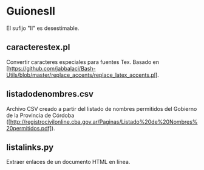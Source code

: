 GuionesII
=========

El sufijo "II" es desestimable.

caracterestex.pl
----------------

Convertir caracteres especiales para fuentes Tex. 
Basado en [https://github.com/jabbalaci/Bash-Utils/blob/master/replace_accents/replace_latex_accents.pl].

listadodenombres.csv
--------------------

Archivo CSV creado a partir del listado de nombres permitidos del Gobierno de la Provincia de Córdoba ([http://registrocivilonline.cba.gov.ar/Paginas/Listado%20de%20Nombres%20permitidos.pdf]).

listalinks.py
-------------

Extraer enlaces de un documento HTML en línea.
